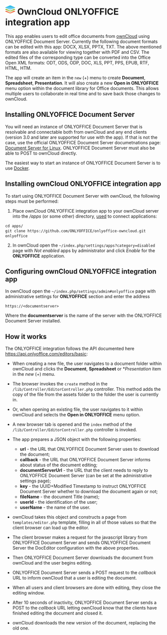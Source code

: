 # ![](screenshots/icon.png) OwnCloud ONLYOFFICE integration app

This app enables users to edit office documents from [ownCloud](https://owncloud.com) using ONLYOFFICE Document Server. Currently the following document formats can be edited with this app: DOCX, XLSX, PPTX, TXT. The above mentioned formats are also available for viewing together with PDF and CSV. The edited files of the corresponding type can be converted into the Office Open XML formats: ODT, ODS, ODP, DOC, XLS, PPT, PPS, EPUB, RTF, HTML, HTM.

The app will create an item in the `new` (+) menu to create **Document**, **Spreadsheet**, **Presentation**. It will also create a new **Open in ONLYOFFICE** menu option within the document library for Office documents. This allows multiple users to collaborate in real time and to save back those changes to ownCloud. 



## Installing ONLYOFFICE Document Server

You will need an instance of ONLYOFFICE Document Server that is resolvable and connectable both from ownCloud and any end clients (version 3.0 and later are supported for use with the app). If that is not the case, use the official ONLYOFFICE Document Server documetnations page: [Document Server for Linux](http://helpcenter.onlyoffice.com/server/linux/document/linux-installation.aspx). ONLYOFFICE Document Server must also be able to POST to ownCloud directly.

The easiest way to start an instance of ONLYOFFICE Document Server is to use [Docker](https://github.com/ONLYOFFICE/Docker-DocumentServer).



## Installing ownCloud ONLYOFFICE integration app

To start using ONLYOFFICE Document Server with ownCloud, the following steps must be performed:

1. Place ownCloud ONLYOFFICE integration app to your ownCloud server into the _/apps_ (or some other) directory, [used](https://doc.owncloud.org/server/9.0/admin_manual/installation/apps_management_installation.html#using-custom-app-directories) to connect applications:
```
cd apps/
git clone https://github.com/ONLYOFFICE/onlyoffice-owncloud.git onlyoffice
```

2. In ownCloud open the `~/index.php/settings/apps?category=disabled` page with _Not enabled_ apps by administrator and click _Enable_ for the **ONLYOFFICE** application.



## Configuring ownCloud ONLYOFFICE integration app

In ownCloud open the `~/index.php/settings/admin#onlyoffice` page with administrative settings for **ONLYOFFICE** section and enter the address 

```
https://<documentserver>
```

Where the **documentserver** is the name of the server with the ONLYOFFICE Document Server installed. 



## How it works

The ONLYOFFICE integration follows the API documented here https://api.onlyoffice.com/editors/basic:

* When creating a new file, the user navigates to a document folder within ownCloud and clicks the **Document**, **Spreadsheet** or **Presentation* item in the _new_ (+) menu.

* The browser invokes the `create` method in the `/lib/Controller/EditorController.php` controller. This method adds the copy of the file from the assets folder to the folder the user is currently in.

* Or, when opening an existing file, the user navigates to it within ownCloud and selects the **Open in ONLYOFFICE** menu option.

* A new browser tab is opened and the `index` method of the `/lib/Controller/EditorController.php` controller is invoked.

* The app prepares a JSON object with the following properties:

  * **url** - the URL that ONLYOFFICE Document Server uses to download the document;
  * **callback** - the URL that ONLYOFFICE Document Server informs about status of the document editing;
  * **documentServerUrl** - the URL that the client needs to reply to ONLYOFFICE Document Server (can be set at the administrative settings page);
  * **key** - the UUID+Modified Timestamp to instruct ONLYOFFICE Document Server whether to download the document again or not;
  * **fileName** - the document Title (name);
  * **userId** - the identification of the user;
  * **userName** - the name of the user.

* ownCloud takes this object and constructs a page from `templates/editor.php` template, filling in all of those values so that the client browser can load up the editor.

* The client browser makes a request for the javascript library from ONLYOFFICE Document Server and sends ONLYOFFICE Document Server the DocEditor configuration with the above properties.

* Then ONLYOFFICE Document Server downloads the document from ownCloud and the user begins editing.

* ONLYOFFICE Document Server sends a POST request to the _callback_ URL to inform ownCloud that a user is editing the document.

* When all users and client browsers are done with editing, they close the editing window.

* After 10 seconds of inactivity, ONLYOFFICE Document Server sends a POST to the _callback_ URL letting ownCloud know that the clients have finished editing the document and closed it.

* ownCloud downloads the new version of the document, replacing the old one.
